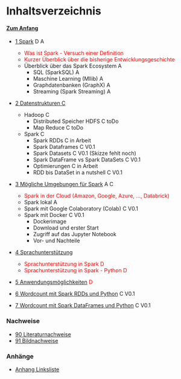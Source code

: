 # Inhaltsverzeichnis

#### [Zum Anfang](README.md "Hier gelangen Sie zur Startseite")

* [1 Spark](01_Spark.md "Einführung in Spark und seinem Ökosystem") D A
    * <span style="color:red">Was ist Spark - Versuch einer Definition</span>
    * <span style="color:red">Kurzer Überblick über die bisherige Entwicklungsgeschichte</span>
    * Überblick über das Spark Ecosystem A
        * SQL (SparkSQL) A
        * Maschine Learning (Mllib) A
        * Graphdatenbanken (GraphX) A
        * Streaming (Spark Streaming) A

* [2 Datenstrukturen C](02_Datenstrukturen.md "Überblick über grundlegende Datenstrukturen in Spark")
    * Hadoop C
        * Distributed Speicher HDFS C toDo
        * Map Reduce C toDo
    * Spark C
      * Spark RDDs C in Arbeit
      * Spark Dataframes C V0.1
      * Spark Datasets C V0.1 (Skizze fehlt noch)
      * Spark DataFrame vs Spark DataSets C V0.1
      * Optimierungen C in Arbeit
      * RDD bis DataSet in a nutshell C V0.1

* [3 Mögliche Umgebungen für Spark](03_Mögliche_Umgebungen_für_Spark.md "Überblick über mögliche Umgebungen für Spark")
  A C
    * <span style="color:red">Spark in der Cloud (Amazon, Google, Azure, ..., Databrick)</span>
    * Spark lokal A
    * Spark mit Google Colaboratory (Colab) C V0.1
    * Spark mit Docker C V0.1
        * Dockerimage
        * Download und erster Start
        * Zugriff auf das Jupyter Notebook
        * Vor- und Nachteile

* [4 Sprachunterstützung](04_Sprachunterstützung.md "Derzeitig vorhandene Sprachunterstützung in Spark")
    * <span style="color:red">Sprachunterstützung in Spark D</span>
    * <span style="color:red">Sprachunterstützung in Spark - Python D</span>

* [5 Anwendungsmöglichkeiten](05_Anwendungsmöglichkeiten.md "Überblick über praktische Anwendungsmöglichkeiten mit Spark")
  <span style="color:red">D</span>

* [6 Wordcount mit Spark RDDs und Python](06_Wordcount_mit_Spark_RDDs_und_Python.md "Beispiel einer realen Anwendung mit Spark RDDS und Python")
  C V0.1

* [7 Wordcount mit Spark DataFrames und Python](07_Wordcount_mit_Spark_DataFrames_und_Python.md "Beispiel einer realen Anwendung mit Spark DataFrames und Python")
  C V0.1

### Nachweise

* [90 Literaturnachweise](90_Literaturnachweise.md "Nachweis der verwendeten Literatur")
* [91 Bildnachweise](91_Bildnachweise.md "Nachweis der verwendeten Bilder")

### Anhänge

* [Anhang Linksliste](https://github.com/ChristianKitte/SparkProjekt/blob/main/Anhang_Linkliste.md
  "Hier befindet sich eine Liste mit weiteren Webressourcen zum Thema")
